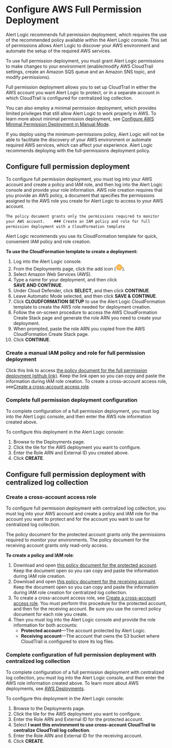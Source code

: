 # Configure AWS Full Permission Deployment

Alert Logic recommends full permission deployment, which requires the use of the recommended policy available within the Alert Logic console. This set of permissions allows Alert Logic to discover your AWS environment and  automate the setup of the required AWS services.

To use full permission deployment, you must grant Alert Logic permissions to make changes to your environment (enable/modify AWS CloudTrail settings, create an Amazon SQS queue and an Amazon SNS topic, and modify permissions).

Full permission deployment allows you to set up CloudTrail in either the AWS account you want Alert Logic to protect, or in a separate account in which CloudTrail is configured for centralized log collection.

You can also employ a minimal permission deployment, which provides limited privileges that still allow  Alert Logic to work properly in AWS. To learn more about minimal permission deployment, see [Configure  AWS Minimal Permission Deployment in Manual Mode](aws-minimal-permission-deployment.md).

If you deploy using the minimum-permissions policy, Alert Logic will not be able to facilitate the discovery of your AWS environment or automate required AWS services, which can affect your experience. Alert Logic recommends deploying with the full-permissions deployment policy.

## Configure full permission                    deployment 

To configure full permission deployment, you must log into your AWS account and create a policy and IAM role, and then log into the Alert Logic console and provide your role information. AWS role creation requires that you provide an AWS policy, a document that specifies the permissions assigned to the AWS role you create for Alert Logic to access to your AWS account.

    The policy document grants only the permissions required to monitor your AWS account.    ### Create an IAM policy and role for full permission deployment with a CloudFormation template

Alert Logic recommends you use its CloudFormation template for quick, convenient IAM policy and role creation.

**To use the CloudFormation template to create a deployment:**

1. Log into the Alert Logic console.
2. From the   Deployments page, click the add icon (![](../Resources/Images/Icons/cdAddPlus.png)).
3. Select Amazon Web Services (AWS).
4. Type a name for your deployment, and then click **SAVE AND CONTINUE**.
5. Under Cloud Defender, click **SELECT**, and then click **CONTINUE**.
6. Leave Automatic Mode selected, and then click **SAVE &amp; CONTINUE**.
7. Click **CLOUDFORMATION SETUP** to use the Alert Logic CloudFormation template to create the AWS role needed for deployment creation.
8. Follow the on-screen procedure to access the AWS CloudFormation Create Stack page and generate the role ARN you need to create your deployment.
9. When prompted, paste the  role ARN you copied from the AWS CloudFormation Create Stack page.
10. Click **CONTINUE**.

### Create a manual IAM policy and role for full permission deployment

Click this link to access [the policy document for the full permission deployment (github link)](https://algithub.pd.alertlogic.net/defender/themis/blob/integration/priv/policies/aws/defender/2019-07-04/full.json). Keep the link open so you can copy and paste the information during IAM role creation. To create a cross-account access role, see[Create a cross-account access role](iam-role-creation.md#top).

### Complete full permission deployment configuration 

To complete configuration of a full permission deployment, you must log into the Alert Logic console, and then enter the AWS role information created above.

To configure this deployment in the Alert Logic console:

1. Browse to the Deployments page.
2. Click the tile for the AWS deployment you want to configure.
3. Enter the Role ARN and External ID you created above.
4. Click **CREATE**.

## Configure full permission deployment with centralized log collection                

### Create a cross-account access role

To configure full permission deployment with centralized log collection, you must log into your AWS account and create a policy and IAM role for the account you want to protect and for the account you want to use for centralized log collection.

The policy document for the protected account grants only the permissions required to monitor your environments. The policy document for the receiving account grants only read-only access.

**To create a policy and IAM role**:

1. Download and open [this policy document for the protected account](../pdf-files/defender-collection_account-full.txt). Keep the document open so you can copy and paste the information during IAM role creation.
2. Download and open [this policy document for the receiving account](../pdf-files/defender-collection_account-full.txt). Keep the document open so you can copy and paste the information during IAM role creation for centralized log collection.
3. To create a cross-account access role, see [Create a cross-account access role](iam-role-creation.md#top).
      You must perform this procedure for the protected account, and then for the receiving account. Be sure you use the correct policy document for each role you create. 
6. Then you must log into the Alert Logic console and provide the role information for both accounts:
   * **Protected account**—The account protected by Alert Logic.
   * **Receiving account**—The account that owns the S3 bucket where CloudTrail is configured to store its log files.

### Complete configuration of full permission deployment with centralized log collection

To complete configuration of a full permission deployment with centralized log collection, you must log into the Alert Logic console, and then enter the AWS role information created above. To learn more about AWS deployments, see [AWS Deployments](../get-started/about-deployment-types.md#aws-deployments).

To configure this deployment in the Alert Logic console:

1. Browse to the Deployments page.
2. Click the tile for the AWS deployment you want to configure.
3. Enter the Role ARN and External ID for the protected account.
4. Select **I want this environment to use cross-account CloudTrail to centralize CloudTrail log collection**.
5. Enter the Role ARN and External ID for the receiving account.
6. Click **CREATE**.

